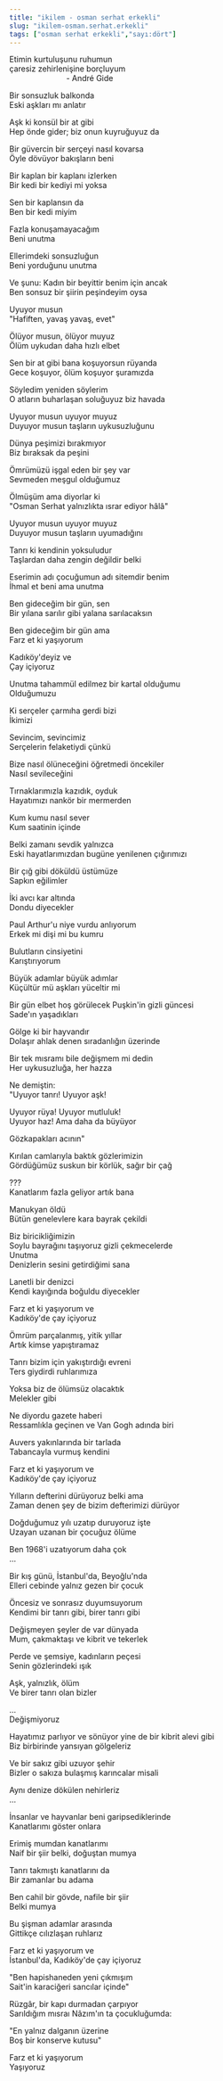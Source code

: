 ```yaml
---
title: "ikilem - osman serhat erkekli"
slug: "ikilem-osman.serhat.erkekli"
tags: ["osman serhat erkekli","sayı:dört"]
---
```

Etimin kurtuluşunu ruhumun  
çaresiz zehirlenişine borçluyum\
                          - André Gide

Bir sonsuzluk balkonda\
Eski aşkları mı anlatır

Aşk ki konsül bir at gibi\
Hep önde gider; biz onun kuyruğuyuz da

Bir güvercin bir serçeyi nasıl kovarsa\
Öyle dövüyor bakışların beni

Bir kaplan bir kaplanı izlerken\
Bir kedi bir kediyi mi yoksa

Sen bir kaplansın da\
Ben bir kedi miyim

Fazla konuşamayacağım\
Beni unutma

Ellerimdeki sonsuzluğun\
Beni yorduğunu unutma

Ve şunu: Kadın bir beyittir benim için ancak\
Ben sonsuz bir şiirin peşindeyim oysa

Uyuyor musun\
"Hafiften, yavaş yavaş, evet"

Ölüyor musun, ölüyor muyuz\
Ölüm uykudan daha hızlı elbet

Sen bir at gibi bana koşuyorsun rüyanda\
Gece koşuyor, ölüm koşuyor şuramızda

Söyledim yeniden söylerim\
O atların buharlaşan soluğuyuz biz havada

Uyuyor musun uyuyor muyuz\
Duyuyor musun taşların uykusuzluğunu

Dünya peşimizi bırakmıyor\
Biz bıraksak da peşini

Ömrümüzü işgal eden bir şey var\
Sevmeden meşgul olduğumuz

Ölmüşüm ama diyorlar ki\
"Osman Serhat yalnızlıkta ısrar ediyor hâlâ"

Uyuyor musun uyuyor muyuz\
Duyuyor musun taşların uyumadığını

Tanrı ki kendinin yoksuludur\
Taşlardan daha zengin değildir belki

Eserimin adı çocuğumun adı sitemdir benim\
İhmal et beni ama unutma

Ben gideceğim bir gün, sen\
Bir yılana sarılır gibi yalana sarılacaksın

Ben gideceğim bir gün ama\
Farz et ki yaşıyorum

Kadıköy'deyiz ve\
Çay içiyoruz

Unutma tahammül edilmez bir kartal olduğumu\
Olduğumuzu

Ki serçeler çarmıha gerdi bizi\
İkimizi

Sevincim, sevincimiz\
Serçelerin felaketiydi çünkü

Bize nasıl ölüneceğini öğretmedi öncekiler\
Nasıl sevileceğini

Tırnaklarımızla kazıdık, oyduk\
Hayatımızı nankör bir mermerden

Kum kumu nasıl sever\
Kum saatinin içinde

Belki zamanı sevdik yalnızca\
Eski hayatlarımızdan bugüne yenilenen çığırımızı

Bir çığ gibi döküldü üstümüze\
Sapkın eğilimler

İki avcı kar altında\
Dondu diyecekler

Paul Arthur'u niye vurdu anlıyorum\
Erkek mi dişi mi bu kumru

Bulutların cinsiyetini\
Karıştırıyorum

Büyük adamlar büyük adımlar\
Küçültür mü aşkları yüceltir mi

Bir gün elbet hoş görülecek Puşkin'in gizli güncesi\
Sade'ın yaşadıkları

Gölge ki bir hayvandır\
Dolaşır ahlak denen sıradanlığın üzerinde

Bir tek mısramı bile değişmem mi dedin\
Her uykusuzluğa, her hazza

Ne demiştin:\
"Uyuyor tanrı! Uyuyor aşk!

Uyuyor rüya! Uyuyor mutluluk!\
Uyuyor haz! Ama daha da büyüyor

Gözkapakları acının"

Kırılan camlarıyla baktık gözlerimizin\
Gördüğümüz suskun bir körlük, sağır bir çağ

???\
Kanatlarım fazla geliyor artık bana

Manukyan öldü\
Bütün genelevlere kara bayrak çekildi

Biz biricikliğimizin\
Soylu bayrağını taşıyoruz gizli çekmecelerde\
Unutma\
Denizlerin sesini getirdiğimi sana

Lanetli bir denizci\
Kendi kayığında boğuldu diyecekler

Farz et ki yaşıyorum ve\
Kadıköy'de çay içiyoruz

Ömrüm parçalanmış, yitik yıllar\
Artık kimse yapıştıramaz

Tanrı bizim için yakıştırdığı evreni\
Ters giydirdi ruhlarımıza

Yoksa biz de ölümsüz olacaktık\
Melekler gibi

Ne diyordu gazete haberi\
Ressamlıkla geçinen ve Van Gogh adında biri

Auvers yakınlarında bir tarlada\
Tabancayla vurmuş kendini

Farz et ki yaşıyorum ve\
Kadıköy'de çay içiyoruz

Yılların defterini dürüyoruz belki ama\
Zaman denen şey de bizim defterimizi dürüyor

Doğduğumuz yılı uzatıp duruyoruz işte\
Uzayan uzanan bir çocuğuz ölüme

Ben 1968'i uzatıyorum daha çok\
...

Bir kış günü, İstanbul'da, Beyoğlu'nda\
Elleri cebinde yalnız gezen bir çocuk

Öncesiz ve sonrasız duyumsuyorum\
Kendimi bir tanrı gibi, birer tanrı gibi

Değişmeyen şeyler de var dünyada\
Mum, çakmaktaşı ve kibrit ve tekerlek

Perde ve şemsiye, kadınların peçesi\
Senin gözlerindeki ışık

Aşk, yalnızlık, ölüm\
Ve birer tanrı olan bizler

...\
Değişmiyoruz

Hayatımız parlıyor ve sönüyor yine de bir kibrit alevi gibi\
Biz birbirinde yansıyan gölgeleriz

Ve bir sakız gibi uzuyor şehir\
Bizler o sakıza bulaşmış karıncalar misali

Aynı denize dökülen nehirleriz\
...

İnsanlar ve hayvanlar beni garipsediklerinde\
Kanatlarımı göster onlara

Erimiş mumdan kanatlarımı\
Naif bir şiir belki, doğuştan mumya

Tanrı takmıştı kanatlarını da\
Bir zamanlar bu adama

Ben cahil bir gövde, nafile bir şiir\
Belki mumya

Bu şişman adamlar arasında\
Gittikçe cılızlaşan ruhlarız

Farz et ki yaşıyorum ve\
İstanbul'da, Kadıköy'de çay içiyoruz

"Ben hapishaneden yeni çıkmışım\
Sait'in karaciğeri sancılar içinde"

Rüzgâr, bir kapı durmadan çarpıyor\
Sarıldığım mısraı Nâzım'ın ta çocukluğumda:

"En yalnız dalganın üzerine\
Boş bir konserve kutusu"

Farz et ki yaşıyorum\
Yaşıyoruz

